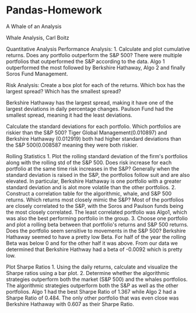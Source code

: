 # Pandas-Homework
A Whale of an Analysis

Whale Analysis, Carl Boitz

Quantitative Analysis
    Performance Analysis:
    1. Calculate and plot cumulative returns. Does any portfolio outperform the S&P 500?
    There were multiple portfolios that outperformed the S&P according to the data. Algo 1 outperformed the most followed by Berkshire Hathaway, Algo 2 and finally Soros Fund Management.
    
   Risk Analysis:
       Create a box plot for each of the returns. Which box has the largest spread? Which has the smallest spread?
       
   Berkshire Hathaway has the largest spread, making it have one of the largest deviations in daily percentage changes. Paulson Fund had the smallest spread, meaning it had the least deviations.
    
   Calculate the standard deviations for each portfolio. Which portfolios are riskier than the S&P 500?
    Tiger Global Management(0.010897) and Berkshire Hathaway (0.012919) both had higher standard deviations than the S&P 500(0.008587 meaning they were both riskier.
    
 Rolling Statistics
    1. Plot the rolling standard deviation of the firm's portfolios along with the rolling std of the S&P 500. Does risk increase for each portfolio at the same time risk increases in the S&P?
 Generally when the standard deviation is raised in the S&P, the portfolios follow suit and are also elevated. In particular, Berkshire Hathaway is one portfolio with a greater standard deviation and is alot more volatile than the other portfolios.
     2. Construct a correlation table for the algorithmic, whale, and S&P 500 returns. Which returns most closely mimic the S&P?
     Most of the portfolios are closely correlated to the S&P, with the Soros and Paulson funds being the most closely correlated. The least correlated portfolio was Algo1, which was also the best performing portfolio in the group.
     3. Choose one portfolio and plot a rolling beta between that portfolio's returns and S&P 500 returns. Does the portfolio seem sensitive to movements in the S&P 500?
     Berkshire Hathaway seemed to have a pretty low Beta. For half of the year the rolling Beta was below 0 and for the other half it was above. From our data we determined that Berkshire Hathway had a beta of -0.0092 which is pretty low.
     
   Plot Sharpe Ratios
     1. Using the daily returns, calculate and visualize the Sharpe ratios using a bar plot.
     2. Determine whether the algorithmic strategies outperform both the market (S&P 500) and the whales portfolios.
     The algorithmic strategies outperform both the S&P as well as the other portfolios. Algo 1 had the best Sharpe Ratio of 1.367 while Algo 2 had a Sharpe Ratio of 0.484. The only other portfolio that was even close was Berkshire Hathaway with 0.607 as their Sharpe Ratio.